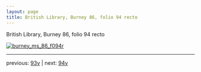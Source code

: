 ```yaml
---
layout: page
title: British Library, Burney 86, folio 94 recto
---
```


British Library, Burney 86, folio 94 recto

[![burney_ms_86_f094r](http://www.homermultitext.org/iipsrv?IIIF=/project/homer/pyramidal/deepzoom/bl/burney86imgs/v1/burney_ms_86_f094r.tif/full/800,/0/default.jpg)](http://www.homermultitext.org/ict2/?urn=urn:cite2:bl:burney86imgs.v1:burney_ms_86_f094r) 

---

previous:  [93v](../93v/) | next: [94v](../94v/)